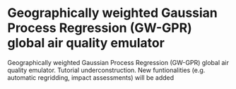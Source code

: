 # Geographically weighted Gaussian Process Regression (GW-GPR) global air quality emulator
Geographically weighted Gaussian Process Regression (GW-GPR) global air quality emulator. Tutorial underconstruction. New funtionalities (e.g. automatic regridding, impact assessments) will be added
